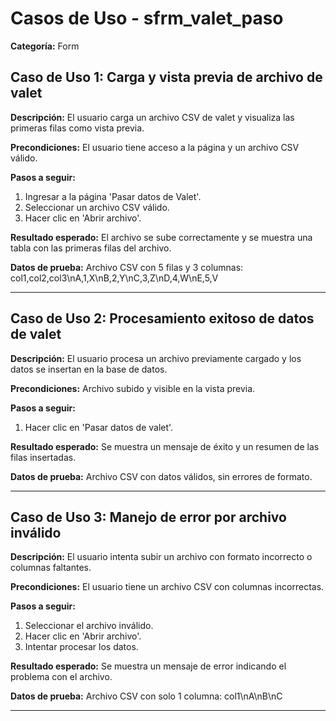 # Casos de Uso - sfrm_valet_paso

**Categoría:** Form

## Caso de Uso 1: Carga y vista previa de archivo de valet

**Descripción:** El usuario carga un archivo CSV de valet y visualiza las primeras filas como vista previa.

**Precondiciones:**
El usuario tiene acceso a la página y un archivo CSV válido.

**Pasos a seguir:**
1. Ingresar a la página 'Pasar datos de Valet'.
2. Seleccionar un archivo CSV válido.
3. Hacer clic en 'Abrir archivo'.

**Resultado esperado:**
El archivo se sube correctamente y se muestra una tabla con las primeras filas del archivo.

**Datos de prueba:**
Archivo CSV con 5 filas y 3 columnas: col1,col2,col3\nA,1,X\nB,2,Y\nC,3,Z\nD,4,W\nE,5,V

---

## Caso de Uso 2: Procesamiento exitoso de datos de valet

**Descripción:** El usuario procesa un archivo previamente cargado y los datos se insertan en la base de datos.

**Precondiciones:**
Archivo subido y visible en la vista previa.

**Pasos a seguir:**
1. Hacer clic en 'Pasar datos de valet'.

**Resultado esperado:**
Se muestra un mensaje de éxito y un resumen de las filas insertadas.

**Datos de prueba:**
Archivo CSV con datos válidos, sin errores de formato.

---

## Caso de Uso 3: Manejo de error por archivo inválido

**Descripción:** El usuario intenta subir un archivo con formato incorrecto o columnas faltantes.

**Precondiciones:**
El usuario tiene un archivo CSV con columnas incorrectas.

**Pasos a seguir:**
1. Seleccionar el archivo inválido.
2. Hacer clic en 'Abrir archivo'.
3. Intentar procesar los datos.

**Resultado esperado:**
Se muestra un mensaje de error indicando el problema con el archivo.

**Datos de prueba:**
Archivo CSV con solo 1 columna: col1\nA\nB\nC

---

